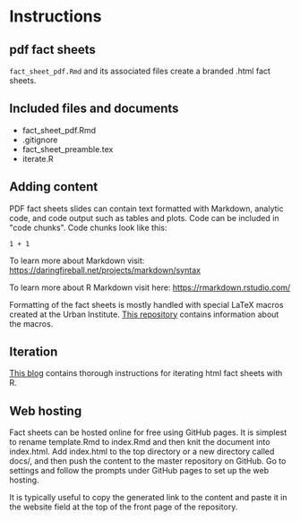 # Instructions
## pdf fact sheets

`fact_sheet_pdf.Rmd` and its associated files create a branded .html fact sheets.

## Included files and documents

* fact_sheet_pdf.Rmd
* .gitignore
* fact_sheet_preamble.tex
* iterate.R

## Adding content

PDF fact sheets slides can contain text formatted with Markdown, analytic code, and code output such as tables and plots. Code can be included in "code chunks". Code chunks look like this:

```{r chunk-name}
1 + 1
```

To learn more about Markdown visit: https://daringfireball.net/projects/markdown/syntax

To learn more about R Markdown visit here: https://rmarkdown.rstudio.com/

Formatting of the fact sheets is mostly handled with special LaTeX macros created at the Urban Institute. [This repository](https://github.com/UrbanInstitute/rmarkdown-factsheets) contains information about the macros. 

## Iteration

[This blog](https://medium.com/@urban_institute/iterated-fact-sheets-with-r-markdown-d685eb4eafce) contains thorough instructions for iterating html fact sheets with R. 

## Web hosting

Fact sheets can be hosted online for free using GitHub pages. It is simplest to rename template.Rmd to index.Rmd and then knit the document into index.html. Add index.html to the top directory or a new directory called docs/, and then push the content to the master repository on GitHub. Go to settings and follow the prompts under GitHub pages to set up the web hosting. 

It is typically useful to copy the generated link to the content and paste it in the website field at the top of the front page of the repository. 
